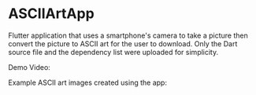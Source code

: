 # ASCIIArtApp
Flutter application that uses a smartphone's camera to take a picture then convert the picture to ASCII art for the user to download.
Only the Dart source file and the dependency list were uploaded for simplicity. 

Demo Video:

Example ASCII art images created using the app:
